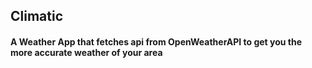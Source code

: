 ## Climatic

#### A Weather App that fetches api from OpenWeatherAPI to get you the more accurate weather of your area

<a href="C:/Users/Kantesh/Desktop/climatic.gif"></a>
